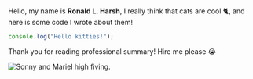 Hello, my name is **Ronald L. Harsh**, I really think that cats are cool 🐈, and here is some code I wrote about them!

```jsx
console.log("Hello kitties!");
```

Thank you for reading professional summary! Hire me please 😭

![Sonny and Mariel high fiving.](https://content.codecademy.com/courses/learn-cpp/community-challenge/highfive.gif)
